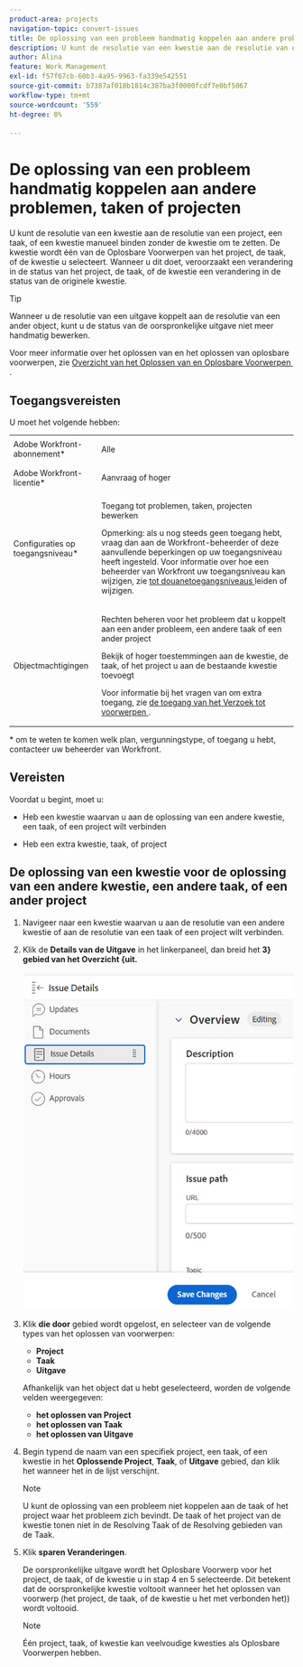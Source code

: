 ```yaml
---
product-area: projects
navigation-topic: convert-issues
title: De oplossing van een probleem handmatig koppelen aan andere problemen, taken of projecten
description: U kunt de resolutie van een kwestie aan de resolutie van een project, een taak, of een kwestie manueel binden zonder de kwestie om te zetten. De kwestie wordt één van de Oplosbare Voorwerpen van het project, de taak, of de kwestie u selecteert. Wanneer u dit doet, veroorzaakt een verandering in de status van het project, de taak, of de kwestie een verandering in de status van de originele kwestie.
author: Alina
feature: Work Management
exl-id: f57f67cb-60b3-4a95-9963-fa339e542551
source-git-commit: b7387af018b1814c387ba3f0000fcdf7e0bf5067
workflow-type: tm+mt
source-wordcount: '559'
ht-degree: 0%

---
```


# De oplossing van een probleem handmatig koppelen aan andere problemen, taken of projecten

U kunt de resolutie van een kwestie aan de resolutie van een project, een taak, of een kwestie manueel binden zonder de kwestie om te zetten. De kwestie wordt één van de Oplosbare Voorwerpen van het project, de taak, of de kwestie u selecteert. Wanneer u dit doet, veroorzaakt een verandering in de status van het project, de taak, of de kwestie een verandering in de status van de originele kwestie.

>[!TIP]
>
>Wanneer u de resolutie van een uitgave koppelt aan de resolutie van een ander object, kunt u de status van de oorspronkelijke uitgave niet meer handmatig bewerken.

Voor meer informatie over het oplossen van en het oplossen van oplosbare voorwerpen, zie [&#x200B; Overzicht van het Oplossen van en Oplosbare Voorwerpen &#x200B;](../../../manage-work/issues/convert-issues/resolving-and-resolvable-objects.md).

## Toegangsvereisten

U moet het volgende hebben:

<table style="table-layout:auto"> 
 <col> 
 <col> 
 <tbody> 
  <tr> 
   <td role="rowheader">Adobe Workfront-abonnement*</td> 
   <td> <p>Alle </p> </td> 
  </tr> 
  <tr> 
   <td role="rowheader">Adobe Workfront-licentie*</td> 
   <td> <p>Aanvraag of hoger</p> </td> 
  </tr> 
  <tr> 
   <td role="rowheader">Configuraties op toegangsniveau*</td> 
   <td> <p>Toegang tot problemen, taken, projecten bewerken</p> <p>Opmerking: als u nog steeds geen toegang hebt, vraag dan aan de Workfront-beheerder of deze aanvullende beperkingen op uw toegangsniveau heeft ingesteld. Voor informatie over hoe een beheerder van Workfront uw toegangsniveau kan wijzigen, zie <a href="../../../administration-and-setup/add-users/configure-and-grant-access/create-modify-access-levels.md" class="MCXref xref"> tot douanetoegangsniveaus </a> leiden of wijzigen.</p> </td> 
  </tr> 
  <tr> 
   <td role="rowheader">Objectmachtigingen</td> 
   <td> <p>Rechten beheren voor het probleem dat u koppelt aan een ander probleem, een andere taak of een ander project</p> <p>Bekijk of hoger toestemmingen aan de kwestie, de taak, of het project u aan de bestaande kwestie toevoegt</p> <p>Voor informatie bij het vragen van om extra toegang, zie <a href="../../../workfront-basics/grant-and-request-access-to-objects/request-access.md" class="MCXref xref"> de toegang van het Verzoek tot voorwerpen </a>.</p> </td> 
  </tr> 
 </tbody> 
</table>

&#42; om te weten te komen welk plan, vergunningstype, of toegang u hebt, contacteer uw beheerder van Workfront.

## Vereisten

Voordat u begint, moet u:

* Heb een kwestie waarvan u aan de oplossing van een andere kwestie, een taak, of een project wilt verbinden

* Heb een extra kwestie, taak, of project

## De oplossing van een kwestie voor de oplossing van een andere kwestie, een andere taak, of een ander project

1. Navigeer naar een kwestie waarvan u aan de resolutie van een andere kwestie of aan de resolutie van een taak of een project wilt verbinden.
1. Klik de **Details van de Uitgave** in het linkerpaneel, dan breid het **3&rbrace; gebied van het Overzicht &lbrace;uit.**

   ![&#x200B; pictogram van de Details van de Uitgave &#x200B;](assets/qs-issue-details-icon-expanded-with-overview-section-350x462.png)

1. Klik **die door** gebied wordt opgelost, en selecteer van de volgende types van het oplossen van voorwerpen:

   * **Project**
   * **Taak**
   * **Uitgave**

   Afhankelijk van het object dat u hebt geselecteerd, worden de volgende velden weergegeven:

   * **het oplossen van Project**
   * **het oplossen van Taak**
   * **het oplossen van Uitgave**

1. Begin typend de naam van een specifiek project, een taak, of een kwestie in het **Oplossende Project**, **Taak**, of **Uitgave** gebied, dan klik het wanneer het in de lijst verschijnt.

   >[!NOTE]
   >
   >U kunt de oplossing van een probleem niet koppelen aan de taak of het project waar het probleem zich bevindt. De taak of het project van de kwestie tonen niet in de Resolving Taak of de Resolving gebieden van de Taak.


1. Klik **sparen Veranderingen**.

   De oorspronkelijke uitgave wordt het Oplosbare Voorwerp voor het project, de taak, of de kwestie u in stap 4 en 5 selecteerde. Dit betekent dat de oorspronkelijke kwestie voltooit wanneer het het oplossen van voorwerp (het project, de taak, of de kwestie u het met verbonden het)) wordt voltooid.

   >[!NOTE]
   >
   >Één project, taak, of kwestie kan veelvoudige kwesties als Oplosbare Voorwerpen hebben.
